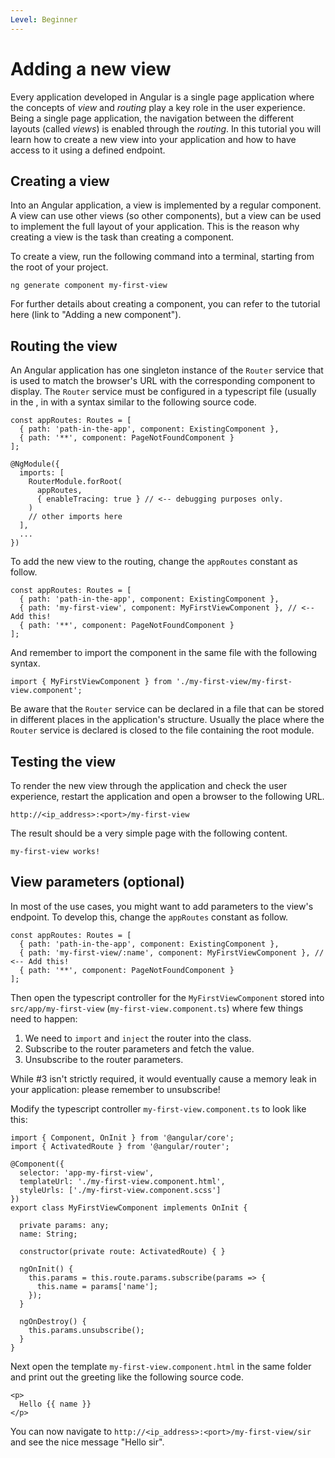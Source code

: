```yaml
---
Level: Beginner
---
```

# Adding a new view

Every application developed in Angular is a single page application where the concepts of *view* and *routing* play a key role in the user experience. Being a single page application, the navigation between the different layouts (called *views*) is enabled through the *routing*. In this tutorial you will learn how to create a new view into your application and how to have access to it using a defined endpoint.

## Creating a view
Into an Angular application, a view is implemented by a regular  component. A view can use other views (so other components), but a view can be used to implement the full layout of your application. This is the reason why creating a view is the task than creating a component.

To create a view, run the following command into a terminal, starting from the root of your project.

    ng generate component my-first-view

For further details about creating a component, you can refer to the tutorial here (link to "Adding a new component").

## Routing the view
An Angular application has one singleton instance of the `Router`  service that is used to match the browser's URL with the corresponding component to display. The `Router`  service must be configured in a typescript file (usually in the , in with a syntax similar to the following source code.

    const appRoutes: Routes = [
      { path: 'path-in-the-app', component: ExistingComponent },
      { path: '**', component: PageNotFoundComponent }
    ];
    
    @NgModule({
      imports: [
        RouterModule.forRoot(
          appRoutes,
          { enableTracing: true } // <-- debugging purposes only.
        )
        // other imports here
      ],
      ...
    })

To add the new view to the routing, change the `appRoutes` constant as follow.

    const appRoutes: Routes = [
      { path: 'path-in-the-app', component: ExistingComponent },
      { path: 'my-first-view', component: MyFirstViewComponent }, // <-- Add this!
      { path: '**', component: PageNotFoundComponent }
    ];

And remember to import the component in the same file with the following syntax.

    import { MyFirstViewComponent } from './my-first-view/my-first-view.component';

Be aware that the `Router`  service can be declared in a file that can be stored in different places in the application's structure. Usually the place where the `Router`  service is declared is closed to the file containing the root module.

## Testing the view
To render the new view through the application and check the user experience, restart the application and open a browser to the following URL.

    http://<ip_address>:<port>/my-first-view

The result should be a very simple page with the following content.

    my-first-view works!

## View parameters (optional)

In most of the use cases, you might want to add parameters to the view's endpoint. To develop this, change the `appRoutes` constant as follow.

    const appRoutes: Routes = [
      { path: 'path-in-the-app', component: ExistingComponent },
      { path: 'my-first-view/:name', component: MyFirstViewComponent }, // <-- Add this!
      { path: '**', component: PageNotFoundComponent }
    ];

Then open the typescript controller for the `MyFirstViewComponent` stored into `src/app/my-first-view` (`my-first-view.component.ts`) where few things need to happen:

1. We need to `import` and `inject` the router into the class.
2. Subscribe to the router parameters and fetch the value.
3. Unsubscribe to the router parameters.

While #3 isn't strictly required, it would eventually cause a memory leak in your application: please remember to unsubscribe!

Modify the typescript controller `my-first-view.component.ts` to look like this:

	import { Component, OnInit } from '@angular/core';
	import { ActivatedRoute } from '@angular/router';
	
	@Component({
	  selector: 'app-my-first-view',
	  templateUrl: './my-first-view.component.html',
	  styleUrls: ['./my-first-view.component.scss']
	})
	export class MyFirstViewComponent implements OnInit {
	
	  private params: any;
	  name: String;
	
	  constructor(private route: ActivatedRoute) { }
	
	  ngOnInit() {
	    this.params = this.route.params.subscribe(params => {
	      this.name = params['name'];
	    });
	  }
	
	  ngOnDestroy() {
	    this.params.unsubscribe();
	  }
	}

Next open the template `my-first-view.component.html` in the same folder and print out the greeting like the following source code.

	<p>
	  Hello {{ name }}
	</p>

You can now navigate to `http://<ip_address>:<port>/my-first-view/sir` and see the nice message "Hello sir".

